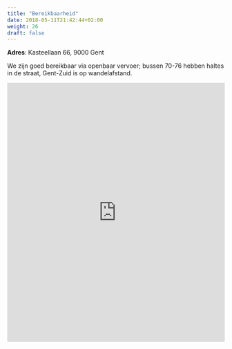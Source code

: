```yaml
---
title: "Bereikbaarheid"
date: 2018-05-11T21:42:44+02:00
weight: 26
draft: false
---
```


**Adres**: Kasteellaan 66, 9000 Gent  

We zijn goed bereikbaar via openbaar vervoer; bussen 70-76 hebben haltes in de straat, Gent-Zuid is op wandelafstand.

<iframe src="https://www.google.com/maps/embed?pb=!1m18!1m12!1m3!1d2508.187707812733!2d3.7377953513220556!3d51.04962175179074!2m3!1f0!2f0!3f0!3m2!1i1024!2i768!4f13.1!3m3!1m2!1s0x47c376b325bdd6bf%3A0x69d6091b16b20ea5!2sKasteellaan+66%2C+9000+Gent!5e0!3m2!1sen!2sbe!4v1526067452628" width="800" height="600" frameborder="0" style="border:0; max-width:100%;" allowfullscreen></iframe>